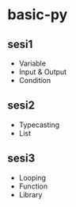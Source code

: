 # basic-py

## sesi1
* Variable
* Input & Output
* Condition

## sesi2
* Typecasting
* List

## sesi3
* Looping
* Function
* Library
